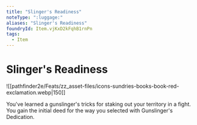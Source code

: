 ```yaml
---
title: "Slinger's Readiness"
noteType: ":luggage:"
aliases: "Slinger's Readiness"
foundryId: Item.vjKxD2kFqhB1rnPn
tags:
  - Item
---
```


# Slinger's Readiness
![[pathfinder2e/Feats/zz_asset-files/icons-sundries-books-book-red-exclamation.webp|150]]

You've learned a gunslinger's tricks for staking out your territory in a fight. You gain the initial deed for the way you selected with Gunslinger's Dedication.
